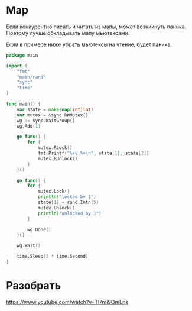 # Map

Если конкурентно писать и читать из мапы, может возникнуть паника. Поэтому лучше обкладывать мапу мьютексами.

Если в примере ниже убрать мьютексы на чтение, будет паника.
```go
package main

import (
	"fmt"
	"math/rand"
	"sync"
	"time"
)

func main() {
	var state = make(map[int]int)
	var mutex = &sync.RWMutex{}
	wg := sync.WaitGroup{}
	wg.Add(1)

	go func() {
		for {
			mutex.RLock()
			fmt.Printf("%+v %v\n", state[1], state[2])
			mutex.RUnlock()
		}
	}()

	go func() {
		for {
			mutex.Lock()
			println("locked by 1")
			state[1] = rand.Intn(5)
			mutex.Unlock()
			println("unlocked by 1")
		}

		wg.Done()
	}()

	wg.Wait()

	time.Sleep(2 * time.Second)
}

```

# Разобрать
https://www.youtube.com/watch?v=Tl7mi9QmLns